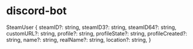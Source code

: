 # discord-bot

SteamUser {
    steamID?: string,
    steamID3?: string,
    steamID64?: string,
    customURL?: string,
    profile?: string,
    profileState?: string,
    profileCreated?: string,
    name?: string,
    realName?: string,
    location?: string,
}
